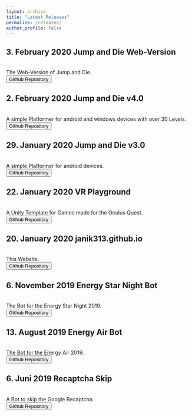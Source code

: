 ```yaml
---
layout: archive
title: "Latest Releases"
permalink: /releases/
author_profile: false
---
```

<head>
<!-- Global site tag (gtag.js) - Google Analytics -->
<script async src="https://www.googletagmanager.com/gtag/js?id=UA-157295670-1"></script>
<script>
  window.dataLayer = window.dataLayer || [];
  function gtag(){dataLayer.push(arguments);}
  gtag('js', new Date());

  gtag('config', 'UA-157295670-1');
</script>
</head>


<h2>3. February 2020 Jump and Die Web-Version </h2>
<br>The Web-Version of Jump and Die.
<br><button onclick="window.location.href='https://github.com/Janik313/JumpAndDie-WebVersion'">Github Repository</button>
<h2>2. February 2020 Jump and Die v4.0 </h2>
<br>A simple Platformer for android and windows devices with over 30 Levels.
<br><button onclick="window.location.href='https://github.com/Janik313/JumpAndDie'">Github Repository</button>
<h2>29. January 2020 Jump and Die v3.0 </h2>
<br>A simple Platformer for android devices.
<br><button onclick="window.location.href='https://github.com/Janik313/JumpAndDie'">Github Repository</button>
<h2>22. January 2020	VR Playground</h2>
<br>A Unity Template for Games made for the Oculus Quest.
<br><button onclick="window.location.href='https://github.com/Janik313/VR_Playground'">Github Repository</button>
<h2>20. January 2020	janik313.github.io</h2>
<br>This Website.
<br><button onclick="window.location.href='https://github.com/Janik313/janik313.github.io'">Github Repository</button>
<h2>6. November 2019	Energy Star Night Bot</h2>
<br>The Bot for the Energy Star Night 2019.
<br><button onclick="window.location.href='https://github.com/Janik313/EnergyStarNightBot2019'">Github Repository</button>
<h2>13. August 2019	Energy Air Bot</h2>
<br>The Bot for the Energy Air 2019.
<br><button onclick="window.location.href='https://github.com/Janik313/EnergyAirBot2019'">Github Repository</button>
<h2>6. Juni 2019	Recaptcha Skip</h2>
<br>A Bot to skip the Google Recaptcha.
<br><button onclick="window.location.href='https://github.com/Janik313/recaptchaSkip'">Github Repository</button>
<br>
<br>
<br>
